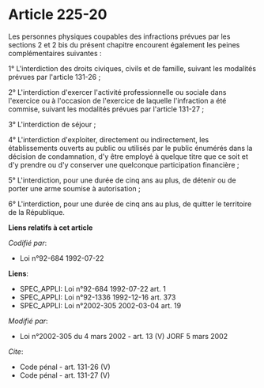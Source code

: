 # Article 225-20

Les personnes physiques coupables des infractions prévues par les sections 2 et 2 bis du présent chapitre encourent également
les peines complémentaires suivantes :

1° L'interdiction des droits civiques, civils et de famille, suivant les modalités prévues par l'article 131-26 ;

2° L'interdiction d'exercer l'activité professionnelle ou sociale dans l'exercice ou à l'occasion de l'exercice de laquelle
l'infraction a été commise, suivant les modalités prévues par l'article 131-27 ;

3° L'interdiction de séjour ;

4° L'interdiction d'exploiter, directement ou indirectement, les établissements ouverts au public ou utilisés par le public
énumérés dans la décision de condamnation, d'y être employé à quelque titre que ce soit et d'y prendre ou d'y conserver une
quelconque participation financière ;

5° L'interdiction, pour une durée de cinq ans au plus, de détenir ou de porter une arme soumise à autorisation ;

6° L'interdiction, pour une durée de cinq ans au plus, de quitter le territoire de la République.

**Liens relatifs à cet article**

_Codifié par_:

  - Loi n°92-684 1992-07-22

**Liens**:

  - SPEC_APPLI: Loi n°92-684 1992-07-22 art. 1
  - SPEC_APPLI: Loi n°92-1336 1992-12-16 art. 373
  - SPEC_APPLI: Loi n°2002-305 2002-03-04 art. 19

_Modifié par_:

  - Loi n°2002-305 du 4 mars 2002 - art. 13 (V) JORF 5 mars 2002

_Cite_:

  - Code pénal - art. 131-26 (V)
  - Code pénal - art. 131-27 (V)
